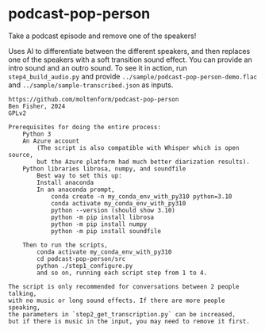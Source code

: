 # podcast-pop-person

Take a podcast episode and remove one of the speakers!

Uses AI to differentiate between the different speakers, and then replaces one of the speakers with a soft transition sound effect. You can provide an intro sound and an outro sound. To see it in action, run `step4_build_audio.py` and provide `../sample/podcast-pop-person-demo.flac` and `../sample/sample-transcribed.json` as inputs.


```
https://github.com/moltenform/podcast-pop-person
Ben Fisher, 2024
GPLv2

Prerequisites for doing the entire process:
    Python 3
    An Azure account
        (The script is also compatible with Whisper which is open source,
        but the Azure platform had much better diarization results).
    Python libraries librosa, numpy, and soundfile
        Best way to set this up:
        Install anaconda
        In an anaconda prompt,
            conda create -n my_conda_env_with_py310 python=3.10
            conda activate my_conda_env_with_py310
            python --version (should show 3.10)
            python -m pip install librosa
            python -m pip install numpy
            python -m pip install soundfile
        
    Then to run the scripts,
        conda activate my_conda_env_with_py310
        cd podcast-pop-person/src
        python ./step1_configure.py
        and so on, running each script step from 1 to 4.
        
The script is only recommended for conversations between 2 people talking,
with no music or long sound effects. If there are more people speaking,
the parameters in `step2_get_transcription.py` can be increased,
but if there is music in the input, you may need to remove it first.
```

